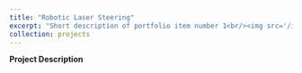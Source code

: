 ```yaml
---
title: "Robotic Laser Steering"
excerpt: "Short description of portfolio item number 1<br/><img src='/images/Laser_scanner.png'>"
collection: projects
---
```


**Project Description**
